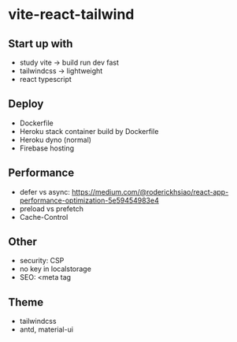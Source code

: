 # vite-react-tailwind

## Start up with
- study vite -> build run dev fast
- tailwindcss -> lightweight
- react typescript

## Deploy
- Dockerfile
- Heroku stack container build by Dockerfile
- Heroku dyno (normal)
- Firebase hosting

## Performance
- defer vs async: https://medium.com/@roderickhsiao/react-app-performance-optimization-5e59454983e4
- preload vs prefetch
- Cache-Control

## Other
- security: CSP
- no key in localstorage
- SEO: <meta tag

## Theme
- tailwindcss
- antd, material-ui
